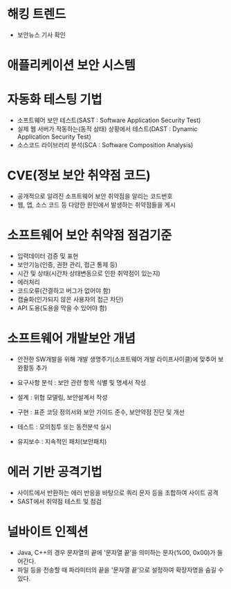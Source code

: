 # 해킹 트렌드

- 보안뉴스 기사 확인

# 애플리케이션 보안 시스템

# 자동화 테스팅 기법

- 소프트웨어 보안 테스트(SAST : Software Application Security Test)
- 실제 웹 서버가 작동하는(동적 상태) 상황에서 테스트(DAST : Dynamic Application Security Test)
- 소스코드 라이브러리 분석(SCA : Software Composition Analysis)

# CVE(정보 보안 취약점 코드)

- 공개적으로 알려진 소프트웨어 보안 취약점을 알리는 코드번호
- 웹, 앱, 소스 코드 등 다양한 원인에서 발생하는 취약점들을 게시

# 소프트웨어 보안 취약점 점검기준

- 입력데이터 검증 및 표현
- 보안기능(인증, 권한 관리, 접근 통제 등)
- 시간 및 상태(시간차 상태변동으로 인한 취약점이 있는지)
- 에러처리
- 코드오류(간결하고 버그가 없어야 함)
- 캡슐화(인가되지 않은 사용자의 접근 차단)
- API 도용(도용을 막을 수 있어야 함)

# 소프트웨어 개발보안 개념

- 안전한 SW개발을 위해 개발 생명주기(소프트웨어 개발 라이프사이클)에 맞추어 보완활동 추가

- 요구사항 분석 : 보안 관련 항목 식별 및 명세서 작성
- 설계 : 위협 모델링, 보안설계서 작성
- 구현 : 표준 코딩 정의서와 보안 가이드 준수, 보안약점 진단 및 개선
- 테스트 : 모의침투 또는 동전분석 실시
- 유지보수 : 지속적인 패치(보안패치)

# 에러 기반 공격기법

- 사이트에서 반환하는 에러 반응을 바탕으로 쿼리 문자 등을 조합하여 사이트 공격
- SAST에서 취약점 테스트 및 점검

# 널바이트 인젝션

- Java, C++의 경우 문자열의 끝에 '문자열 끝'을 의미하는 문자(%00, 0x00)가 들어간다.
- 파일 등을 전송할 때 파라미터의 끝을 '문자열 끝'으로 설정하여 확장자명을 숨길 수 있다.